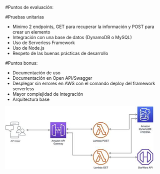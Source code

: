 #Puntos de evaluación:

#Pruebas unitarias

- Minimo 2 endpoints, GET para recuperar la información y POST para crear un elemento
- Integración con una base de datos (DynamoDB o MySQL)
- Uso de Serverless Framework
- Uso de Node.js
- Respeto de las buenas prácticas de desarrollo

#Puntos bonus:

- Documentación de uso
- Documentación en Open API/Swagger
- Desplegar sin errores en AWS con el comando deploy del framework serverless
- Mayor complejidad de Integración
- Arquitectura base

![arquitectura](https://github.com/kevinSilvaMalca/reto-rimac/blob/master/arquitectura.png)
